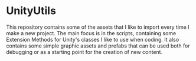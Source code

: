 # UnityUtils

This repository contains some of the assets that I like to import every time I make a new project. 
The main focus is in the scripts, containing some Extension Methods for Unity's classes I like to use when coding.
It also contains some simple graphic assets and prefabs that can be used both for debugging or as a starting point for the creation of new content.
